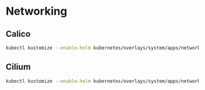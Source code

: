 # Networking

## Calico

```bash
kubectl kustomize --enable-helm kubernetes/overlays/system/apps/networking/apps/calico | kubectl apply --server-side -f -

```

## Cilium

```bash
kubectl kustomize --enable-helm kubernetes/overlays/system/apps/networking/apps/cilium | kubectl apply -f -
```
